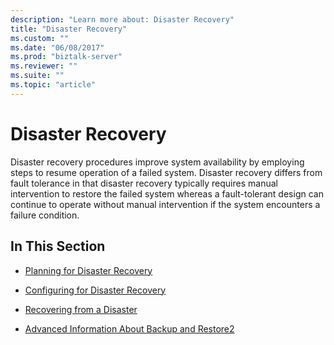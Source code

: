 ```yaml
---
description: "Learn more about: Disaster Recovery"
title: "Disaster Recovery"
ms.custom: ""
ms.date: "06/08/2017"
ms.prod: "biztalk-server"
ms.reviewer: ""
ms.suite: ""
ms.topic: "article"
---
```

# Disaster Recovery
Disaster recovery procedures improve system availability by employing steps to resume operation of a failed system. Disaster recovery differs from fault tolerance in that disaster recovery typically requires manual intervention to restore the failed system whereas a fault-tolerant design can continue to operate without manual intervention if the system encounters a failure condition.  
  
## In This Section  
  
-   [Planning for Disaster Recovery](../technical-guides/planning-for-disaster-recovery.md)  
  
-   [Configuring for Disaster Recovery](../technical-guides/configuring-for-disaster-recovery.md)  
  
-   [Recovering from a Disaster](../technical-guides/recovering-from-a-disaster.md)  
  
-   [Advanced Information About Backup and Restore2](../technical-guides/advanced-information-about-backup-and-restore2.md)
